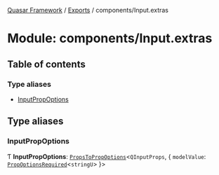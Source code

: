 [Quasar Framework](../index.md) / [Exports](../modules.md) / components/Input.extras

# Module: components/Input.extras

## Table of contents

### Type aliases

- [InputPropOptions](components_Input_extras.md#inputpropoptions)

## Type aliases

### InputPropOptions

Ƭ **InputPropOptions**: [`PropsToPropOptions`](components_api.md#propstopropoptions)<`QInputProps`, { `modelValue`: [`PropOptionsRequired`](../interfaces/components_api.PropOptionsRequired.md)<`stringU`\>  }\>
